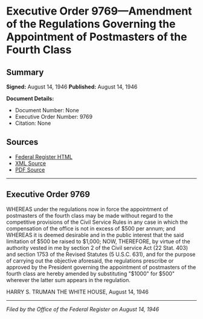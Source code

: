 # Executive Order 9769—Amendment of the Regulations Governing the Appointment of Postmasters of the Fourth Class

## Summary

**Signed:** August 14, 1946
**Published:** August 14, 1946

**Document Details:**
- Document Number: None
- Executive Order Number: 9769
- Citation: None

## Sources
- [Federal Register HTML](https://www.presidency.ucsb.edu/documents/executive-order-9769-amendment-the-regulations-governing-the-appointment-postmasters-the)
- [XML Source](None)
- [PDF Source](None)

---

## Executive Order 9769

WHEREAS under the regulations now in force the appointment of postmasters of the fourth class may be made without regard to the competitive provisions of the Civil Service Rules in any case in which the compensation of the office is not in excess of $500 per annum; and
WHEREAS it is deemed desirable and in the public interest that the said limitation of $500 be raised to $1,000;
NOW, THEREFORE, by virtue of the authority vested in me by section 2 of the Civil service Act (22 Stat. 403) and section 1753 of the Revised Statutes (5 U.S.C. 631), and for the purpose of carrying out the objective aforesaid, the regulations prescribe or approved by the President governing the appointment of postmasters of the fourth class are hereby amended by substituting "$1000" for $500" wherever the latter sum appears in the regulation.

HARRY S. TRUMAN
THE WHITE HOUSE,
August 14, 1946

---

*Filed by the Office of the Federal Register on August 14, 1946*

